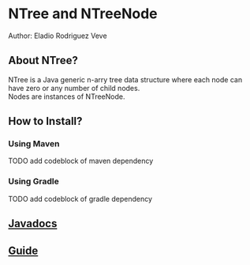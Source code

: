 # NTree and NTreeNode

Author: Eladio Rodriguez Veve

## About NTree?

NTree is a Java generic n-arry tree data structure where each node can have zero or any number of child nodes.  
Nodes are instances of NTreeNode.

## How to Install?

### Using Maven

TODO add codeblock of maven dependency

### Using Gradle

TODO add codeblock of gradle dependency

## [Javadocs]()

<!-- TODO generate and add link -->

## [Guide](guide/guide.md)
